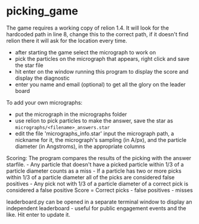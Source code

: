 # picking_game
The game requires a working copy of relion 1.4.  It will look for the hardcoded path in line 8, change this to the correct path, if it doesn't find relion there it will ask for the location every time.
- after starting the game select the micrograph to work on
- pick the particles on the micrograph that appears, right click and save the star file
- hit enter on the window running this program to display the score and display the diagnostic
- enter you name and email (optional) to get all the glory on the leader board

To add your own micrographs:
- put the micrograph in the micrographs folder
- use relion to pick particles to make the answer, save the star as `micrographs/<filename>_answers.star`
- edit the file 'micrographs_info.star' input the micrograph path, a nickname for it, the micrograph's sampling (in A/px), and the particle diameter (in Angstroms), in the appropriate columns

Scoring:
The program compares the results of the picking with the answer starfile.
    - Any particle that doesn't have a picked particle within 1/3 of a particle diameter counts as a miss
    - If a particle has two or more picks within 1/3 of a particle diameter all of the picks are considered false positives
    - Any pick not with 1/3 of a particle diameter of a correct pick is considered a false positive
Score  = Correct picks - false positives - misses

leaderboard.py can be opened in a separate terminal window to display an independent leaderboard - useful for public engagement events and the like.  Hit enter to update it.